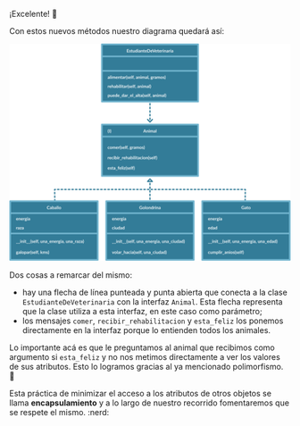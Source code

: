 ¡Excelente! :tada:

Con estos nuevos métodos nuestro diagrama quedará así:

<img src="https://raw.githubusercontent.com/MumukiProject/mumuki-guia-python3-polimorfismo-python-v-2021/master/assets/clases_3_1648655704638.7%20(1).svg" alt="clases_3_1648655704638.7 (1).svg" width="800" height="auto">

Dos cosas a remarcar del mismo:

* hay una flecha de línea punteada y punta abierta que conecta a la clase `EstudianteDeVeterinaria` con la interfaz `Animal`. Esta flecha representa que la clase utiliza a esta interfaz, en este caso como parámetro;
* los mensajes `comer`, `recibir_rehabilitacion` y `esta_feliz` los ponemos directamente en la interfaz porque lo entienden todos los animales.

Lo importante acá es que le preguntamos al animal que recibimos como argumento si `esta_feliz` y no nos metimos directamente a ver los valores de sus atributos. Esto lo logramos gracias al ya mencionado polimorfismo. :raised_hands:

Esta práctica de minimizar el acceso a los atributos de otros objetos se llama **encapsulamiento** y a lo largo de nuestro recorrido fomentaremos que se respete el mismo. :nerd: